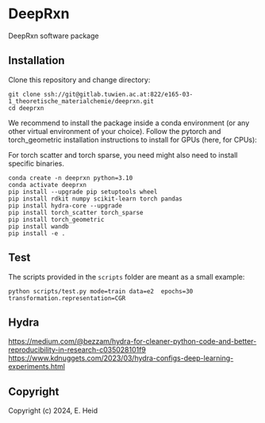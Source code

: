 # DeepRxn

DeepRxn software package

## Installation

Clone this repository and change directory:
```
git clone ssh://git@gitlab.tuwien.ac.at:822/e165-03-1_theoretische_materialchemie/deeprxn.git
cd deeprxn
```
We recommend to install the package inside a conda environment (or any other virtual environment of your choice). Follow the pytorch and torch_geometric installation instructions to install for GPUs (here, for CPUs):

For torch scatter and torch sparse, you need might also need to install specific binaries.
```
conda create -n deeprxn python=3.10
conda activate deeprxn
pip install --upgrade pip setuptools wheel
pip install rdkit numpy scikit-learn torch pandas
pip install hydra-core --upgrade
pip install torch_scatter torch_sparse
pip install torch_geometric
pip install wandb
pip install -e .

```

## Test

The scripts provided in the `scripts` folder are meant as a small example:
```
python scripts/test.py mode=train data=e2  epochs=30 transformation.representation=CGR
```

## Hydra
https://medium.com/@bezzam/hydra-for-cleaner-python-code-and-better-reproducibility-in-research-c035028101f9 
https://www.kdnuggets.com/2023/03/hydra-configs-deep-learning-experiments.html

## Copyright

Copyright (c) 2024, E. Heid
